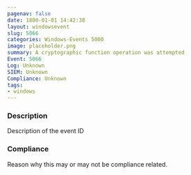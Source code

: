 ```yaml
---
pagenav: false
date: 1800-01-01 14:42:38
layout: windowsevent
slug: 5066
categories: Windows-Events 5000
image: placeholder.png
summary: A cryptographic function operation was attempted
Event: 5066
Log: Unknown
SIEM: Unknown
Compliance: Unknown
tags:
- windows
---
```


### Description

Description of the event ID

### Compliance

Reason why this may or may not be compliance related.
